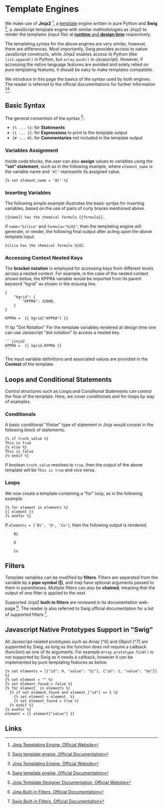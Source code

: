 # Template Engines

We make use of **Jinja2** [^1], a [template](concept.md)  engine written in pure Python and **Swig** [^2], a JavaScript template engine with similar methodologies as Jinja2 to render the templates (input file) at [**runtime** and **design time**](concept.md#template-rendering) respectively. 

The templating syntax for the above engines are very similar, however, there are differences. Most importantly, Swig provides access to native JavaScript constructs, while Jinja2 enables access to Python (like `list.append()` in Python, but `array.push()` in Javascript). However, if accessing the native language features are avoided and solely relied on pure templating features, it should be easy to make templates compatible.

We introduce in this page the basics of the syntax used by both engines. The reader is referred to the official documentations for further information [^1][^2].

## Basic Syntax

The general convention of the syntax [^3]:

- `{% ... %}`: for **Statements**
- `{{ ... }}`: for **Expressions** to print to the template output
- `{# ... #}`: for **Commentaries** not included in the template output

### Variables Assignment

Inside code blocks, the user can also **assign** values to variables using the **"set" statement**, such as in the following example, where `element_name` is the variable name and `"Al"` represents its assigned value.

```jinja2
{% set element_name = "Al" %}
```

### Inserting Variables

The following simple example illustrates the basic syntax for inserting variables, based on the use of pairs of curly braces mentioned above.

```jinja2
{{name}} has the chemical formula {{formula}}.
```

If `name="Silica"` and `formula="SiO2"`, then the templating engine will generate, or render, the following final output after acting upon the above template input.

```jinja2
Silica has the chemical formula SiO2.
```

### Accessing Context Nested Keys

The **bracket notation** is employed for accessing keys from different levels across a nested context. For example, in the case of the nested context shown below, the KPPRA variable would be imported from its parent keyword "kgrid" as shown in the ensuing line.

```jinja2
{
    "kgrid": {
        "KPPRA": 32000,
    }
}
```

```jinja2
KPPRA =  {{ kgrid["KPPRA"] }} 
```

!!! tip "Dot Notation"
    For the template variables rendered at design time one can use Javascript "dot notation" to access a nested key.

    ```jinja2
    KPPRA =  {{ kgrid.KPPRA }} 
    ```

The input variable definitions and associated values are provided in the **Context** of the template. 

## Loops and Conditional Statements

Control structures such as Loops and Conditional Statements can control the flow of the template. Here, we cover conditionals and for-loops by way of examples.

### Conditionals

A basic conditional "if/else" type of statement in Jinja would consist in the following block of statements.

```jinja2
{% if truth_value %}
This is true
{% else %}
This is false
{% endif %}
```

If boolean `truth_value` resolves to `true`, then the output of the above template will be `This is true` and vice versa.

### Loops

We now create a template containing a "for" loop, as in the following example.

```jinja2
{% for element in elements %}
{{ element }}
{% endfor %}
```

If `elements = ['Bi', 'O', 'Cu']`, then the following output is rendered.

```
    Bi

    O

    Cu
```

## Filters

Template variables can be modified by **filters**. Filters are separated from the variable by a **pipe symbol (|)**, and may have optional arguments passed to them in parentheses. Multiple filters can also be **chained**, meaning that the output of one filter is applied to the next.

Supported Jinja2 **built-in filters** are reviewed in its documentation web-page [^4]. 
The reader is also referred to Swig official documentation for a list of supported filters [^5]. 

## Javascript Native Prototypes Support in "Swig"

All Javascript-related prototypes such as *Array* [^6] and *Object* [^7] are supported by Swig, as long as the function does not require a callback (function) as one of its arguments. For example `Array.prototype.find()` is not supported by Swig as it needs a callback, however it can be implemented by pure templating features as below.

```jinja2
{% set elements = [{"id": 0, "value": "Si"}, {"id": 1, "value": "Ge"}] %}
{% set element = "" %}
{% set element_found = false %}
{% for element_ in elements %}
  {% if not element_found and element_["id"] == 1 %}
    {% set element = element_ %}
    {% set element_found = true %}
  {% endif %}
{% endfor %}
element = {{ element["value"] }}
```  

## Links

[^1]: [Jinja Templating Engine, Official Website](http://jinja.pocoo.org/)

[^2]: [Swig template engine, Official Documentation](http://node-swig.github.io/swig-templates/)

[^3]: [Jinja Template Designer Documentation, Official Website](http://jinja.pocoo.org/docs/2.10/templates/)

[^4]: [Jinja Built-in Filters, Official Documentation](http://jinja.pocoo.org/docs/2.10/templates/#builtin-filters)

[^5]: [Swig Built-in Filters, Official Documentation](http://node-swig.github.io/swig-templates/docs/filters/)

